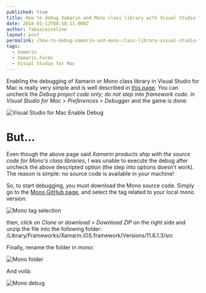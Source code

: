 ```yaml
---
published: true
title: How to debug Xamarin and Mono class library with Visual Studio for Mac
date: 2018-01-12T08:58:11.000Z
author: fabiocozzolino
layout: post
permalink: /how-to-debug-xamarin-and-mono-class-library-visual-studio-for-mac/
tags:
  - Xamarin
  - Xamarin.Forms
  - Visual Studio for Mac
---
```

Enabling the debugging of Xamarin or Mono class library in Visual Studio for Mac is really very simple and is well described in [this page](https://docs.microsoft.com/it-it/visualstudio/mac/debugging#debugging-monos-class-libraries).
You can uncheck the *Debug project code only; do not step into framework code.* in *Visual Studio for Mac* > *Preferences* > *Debugger* and the game is done:

![Visual Studio for Mac Enable Debug](http://www.fabiocozzolino.eu/assets/img/vs-enable-debug.png)

# But...
Even though the above page said *Xamarin products ship with the source code for Mono's class libraries*, I was unable to execute the debug after uncheck the above descripted option (the step into options doesn't work). The reason is simple: no source code is available in your machine!

So, to start debugging, you must download the Mono source code. Simply go to the [Mono GitHub page](https://github.com/mono/mono), and select the tag related to your local mono version:

![Mono tag selection](http://www.fabiocozzolino.eu/assets/img/mono-tag-version.png)

then, click on *Clone or download* > *Download ZIP* on the right side and unzip the file into the following folder:
/Library/Frameworks/Xamarin.iOS.framework/Versions/11.6.1.3/src

Finally, rename the folder in *mono*:

![Mono folder](http://www.fabiocozzolino.eu/assets/img/mono-folder.png)

And voilà:

![Mono debug](http://www.fabiocozzolino.eu/assets/img/mono-debug.png)
